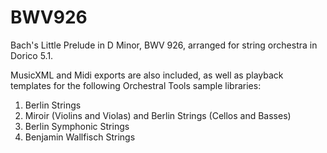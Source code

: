 # BWV926

Bach's Little Prelude in D Minor, BWV 926, arranged for string
orchestra in Dorico 5.1.

MusicXML and Midi exports are also included, as well as playback
templates for the following Orchestral Tools sample libraries:

1. Berlin Strings
2. Miroir (Violins and Violas) and Berlin Strings (Cellos and Basses)
3. Berlin Symphonic Strings
4. Benjamin Wallfisch Strings
